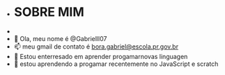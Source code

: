 - # SOBRE MIM
- 
- 👋 Ola, meu nome é @Gabrielll07
- 📫 meu gmail de contato é bora.gabriel@escola.pr.gov.br
- 👀 Estou enterresado em aprender progamarnovas linguagen
- 💞️ estou aprendendo a progamar recentemente no JavaScript e scratch 
